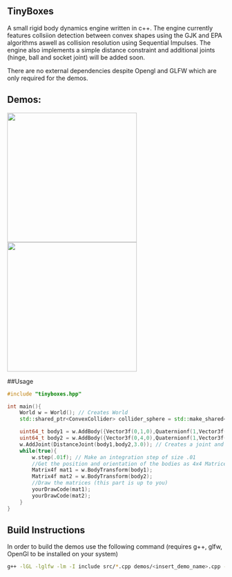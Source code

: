 ## TinyBoxes 
A small rigid body dynamics engine written in c++.
The engine currently features collsiion detection between convex shapes using the GJK and EPA algorithms aswell as collision resolution using Sequential Impulses. The engine also implements a simple distance constraint and additional joints (hinge, ball and socket joint) will be added soon.

There are no external dependencies despite Opengl and GLFW which are only required for the demos.

## Demos:
<img src = "https://i.postimg.cc/d3tPpnZC/Wrecking-Ball-Screenshot.gif" width=300 height=300>
<img src = "https://i.postimg.cc/XJgkTwTS/Driving-Screenshot.gif" width=300 height=300>

##Usage

```c++
#include "tinyboxes.hpp"

int main(){
    World w = World(); // Creates World
    std::shared_ptr<ConvexCollider> collider_sphere = std::make_shared<SphereCollider>(1); // create a Collider for the body

    uint64_t body1 = w.AddBody({Vector3f(0,1,0),Quaternionf(1,Vector3f(0,0,0)),Vector3f(0,0,0),Vector3f(0,0,0), Matrix3f::Identity(),0.0,collider_sphere});//Creates a body and adds it to the world
    uint64_t body2 = w.AddBody({Vector3f(0,4,0),Quaternionf(1,Vector3f(0,0,0)),Vector3f(0,0,0),Vector3f(1,0,0), Matrix3f::Identity(),1.0,collider_sphere});//Creates a second body and adds it to the world
    w.AddJoint(DistanceJoint(body1,body2,3.0)); // Creates a joint and adds it to the world
    while(true){
        w.step(.01f); // Make an integration step of size .01
        //Get the position and orientation of the bodies as 4x4 Matrices
        Matrix4f mat1 = w.BodyTransform(body1);
        Matrix4f mat2 = w.BodyTransform(body2);
        //Draw the matrices (this part is up to you)
        yourDrawCode(mat1);
        yourDrawCode(mat2);
    }
}

``` 

## Build Instructions
In order to build the demos use the following command (requires g++, glfw, OpenGl to be installed on your system)

```bash 
g++ -lGL -lglfw -lm -I include src/*.cpp demos/<insert_demo_name>.cpp -o <insert_demo_name_binary>
``` 


